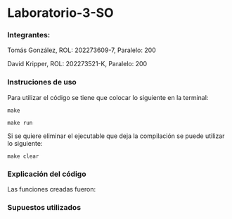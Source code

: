 # Laboratorio-3-SO

### Integrantes:

Tomás González, ROL: 202273609-7, Paralelo: 200

David Kripper, ROL: 202273521-K, Paralelo: 200

### Instruciones de uso

Para utilizar el código se tiene que colocar lo siguiente en la terminal:

```
make   

make run    
```

Si se quiere eliminar el ejecutable que deja la compilación se puede utilizar lo siguiente:
```
make clear
```

### Explicación del código

Las funciones creadas fueron:

### Supuestos utilizados
